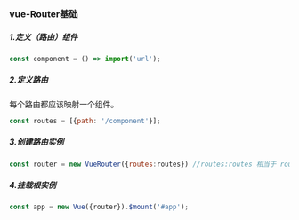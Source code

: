 ### vue-Router基础

##### 1.定义（路由）组件

```javascript
const component = () => import('url');
```

##### 2.定义路由

每个路由都应该映射一个组件。

```javascript
const routes = [{path: '/component'}];
```

##### 3.创建路由实例

```javascript
const router = new VueRouter({routes:routes}) //routes:routes 相当于 routes;
```

##### 4.挂载根实例

```javascript
const app = new Vue({router}).$mount('#app');
```

